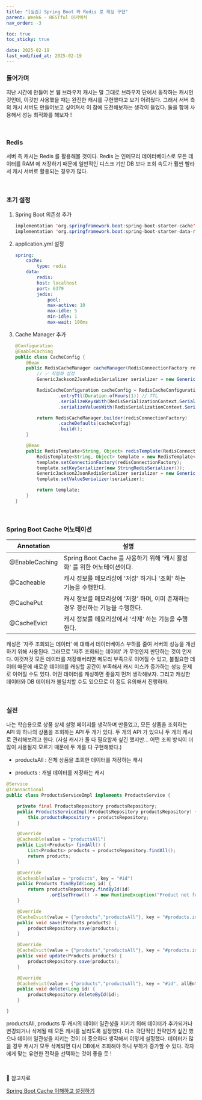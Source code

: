 ```yaml
---
title: "[실습] Spring Boot 와 Redis 로 캐싱 구현"
parent: Week6 - RESTful 아키텍처
nav_order: -3

toc: true
toc_sticky: true

date: 2025-02-19
last_modified_at: 2025-02-19
---
```


### 들어가며

지난 시간에 만들어 본 웹 브라우저 캐시는 말 그대로 브라우저 단에서 동작하는 캐시인 것인데, 이것만 사용했을 때는 완전한 캐시를 구현했다고 보기 어려웠다. 그래서 서버 측의 캐시 서버도 만들어보고 싶어져서 이 참에 도전해보자는 생각이 들었다. 둘을 함께 사용해서 성능 최적화를 해보자 !

<br>

### Redis

서버 측 캐시는 Redis 를 활용해볼 것이다. Redis 는 인메모리 데이터베이스로 모든 데이터를 RAM 에 저장하기 때문에 일반적인 디스크 기반 DB 보다 조회 속도가 훨씬 빨라서 캐시 서버로 활용되는 경우가 많다.

<br>

### 초기 설정

1. Spring Boot 의존성 추가

    ``` java
    implementation 'org.springframework.boot:spring-boot-starter-cache'
    implementation 'org.springframework.boot:spring-boot-starter-data-redis'
    ```

2. application.yml 설정

    ``` yml
    spring:
        cache:
            type: redis
        data:
            redis:
            host: localhost
            port: 6379
            jedis:
                pool:
                max-active: 10
                max-idle: 5
                min-idle: 1
                max-wait: 100ms
    ```

3. Cache Manager 추가

    ``` java
    @Configuration
    @EnableCaching
    public class CacheConfig {
        @Bean
        public RedisCacheManager cacheManager(RedisConnectionFactory redisConnectionFactory) {
            // ✅ 직렬화 설정
            GenericJackson2JsonRedisSerializer serializer = new GenericJackson2JsonRedisSerializer();

            RedisCacheConfiguration cacheConfig = RedisCacheConfiguration.defaultCacheConfig()
                    .entryTtl(Duration.ofHours(1)) // TTL
                    .serializeKeysWith(RedisSerializationContext.SerializationPair.fromSerializer(new StringRedisSerializer()))
                    .serializeValuesWith(RedisSerializationContext.SerializationPair.fromSerializer(serializer));

            return RedisCacheManager.builder(redisConnectionFactory)
                    .cacheDefaults(cacheConfig)
                    .build();
        }

        @Bean
        public RedisTemplate<String, Object> redisTemplate(RedisConnectionFactory redisConnectionFactory) {
            RedisTemplate<String, Object> template = new RedisTemplate<>();
            template.setConnectionFactory(redisConnectionFactory);
            template.setKeySerializer(new StringRedisSerializer());
            GenericJackson2JsonRedisSerializer serializer = new GenericJackson2JsonRedisSerializer();
            template.setValueSerializer(serializer);

            return template;
        }
    }
    ```

<br>

### Spring Boot Cache 어노테이션

| Annotation | 설명 |
|---|---|
| @EnableCaching | Spring Boot Cache 를 사용하기 위해 '캐시 활성화' 를 위한 어노테이션이다. |
| @Cacheable | 캐시 정보를 메모리상에 '저장' 하거나 '조회' 하는 기능을 수행한다. |
| @CachePut | 캐시 정보를 메모리상에 '저장' 하며, 이미 존재하는 경우 갱신하는 기능을 수행한다. |
| @CacheEvict | 캐시 정보를 메모리상에서 '삭제' 하는 기능을 수행한다. |

캐싱은 '자주 조회되는 데이터' 에 대해서 데이터베이스 부하를 줄여 서버의 성능을 개선하기 위해 사용된다. 그러므로 '자주 조회되는 데이터' 가 무엇인지 판단하는 것이 먼저다. 이것저것 모든 데이터를 저장해버리면 메모리 부족으로 이어질 수 있고, 불필요한 데이터 때문에 새로운 데이터를 캐싱할 공간이 부족해서 캐시 미스가 증가하는 성능 문제로 이어질 수도 있다. 어떤 데이터를 캐싱하면 좋을지 먼저 생각해보자. 그리고 캐싱한 데이터와 DB 데이터가 불일치할 수도 있으므로 이 점도 유의해서 진행하자.

<br>

### 실전

나는 학습용으로 상품 상세 설명 페이지를 생각하며 만들었고, 모든 상품을 조회하는 API 와 하나의 상품을 조회하는 API 두 개가 있다. 두 개의 API 가 있으니 두 개의 캐시로 관리해보려고 한다. (사실 캐시가 둘 다 필요할까 싶긴 했지만... 어떤 조회 방식이 더 많이 사용될지 모르기 때문에 두 개를 다 구현해봤다.)

- productsAll : 전체 상품을 조회한 데이터를 저장하는 캐시

- products : 개별 데이터를 저장하는 캐시

``` java
@Service
@Transactional
public class ProductsServiceImpl implements ProductsService {

    private final ProductsRepository productsRepository;
    public ProductsServiceImpl(ProductsRepository productsRepository) {
        this.productsRepository = productsRepository;
    }

    @Override
    @Cacheable(value = "productsAll")
    public List<Products> findAll() {
        List<Products> products = productsRepository.findAll();
        return products;
    }

    @Override
    @Cacheable(value = "products", key = "#id")
    public Products findById(Long id) {
        return productsRepository.findById(id)
                .orElseThrow(() -> new RuntimeException("Product not found"));
    }

    @Override
    @CacheEvict(value = {"products","productsAll"}, key = "#products.id", allEntries = true)
    public void save(Products products) {
        productsRepository.save(products);
    }

    @Override
    @CacheEvict(value = {"products","productsAll"}, key = "#products.id", allEntries = true)
    public void update(Products products) {
        productsRepository.save(products);
    }

    @Override
    @CacheEvict(value = {"products","productsAll"}, key = "#id", allEntries = true)
    public void delete(Long id) {
        productsRepository.deleteById(id);
    }

}
```

productsAll, products 두 캐시의 데이터 일관성을 지키기 위해 데이터가 추가되거나 변경되거나 삭제될 때 모든 캐시를 날리도록 설정했다. 다소 극단적인 전략인가 싶긴 했으나 데이터 일관성을 지키는 것이 더 중요하다 생각해서 이렇게 설정했다. 데이터가 많을 경우 캐시가 모두 삭제되면 다시 DB에서 조회해야 하니 부하가 증가할 수 있다. 각자에게 맞는 유연한 전략을 선택하는 것이 좋을 듯 !

<br>

🔖 참고자료

[Spring Boot Cache 이해하고 설정하기](https://adjh54.tistory.com/165)
